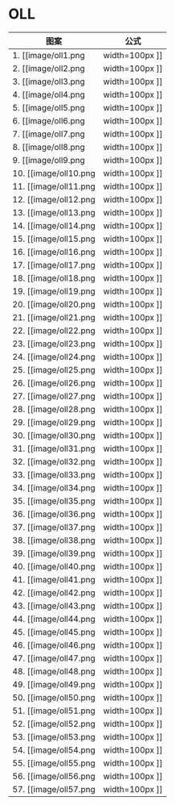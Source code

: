 # OLL

图案 | 公式
-------------------------------------  | ----
1.  [[image/oll1.png  | width=100px ]] | (R U' U') (R2' F R F') U2 (R' F R F')
2.  [[image/oll2.png  | width=100px ]] | (F R U R' U' F') (f R U R' U' f')
3.  [[image/oll3.png  | width=100px ]] | f (R U R' U') f' U' F (R U R' U') F'
4.  [[image/oll4.png  | width=100px ]] | f (R U R' U') y x (R ’ F) (R U R' U') F'
5.  [[image/oll5.png  | width=100px ]] | (r' U2) (R U R' U) r
6.  [[image/oll6.png  | width=100px ]] | (r U' U') (R' U' R U' r')
7.  [[image/oll7.png  | width=100px ]] | r U R' U R U' U' r'
8.  [[image/oll8.png  | width=100px ]] | r' U' R U' R' U2 r
9.  [[image/oll9.png  | width=100px ]] | (R' U' R) y' x' (R U') (R' F) (R U R')
10. [[image/oll10.png | width=100px ]] | (R U R' U) (R' F R F') (R U' U' R')
11. [[image/oll11.png | width=100px ]] | r' (R2 U R' U) (R U' U' R' U) (r R')
12. [[image/oll12.png | width=100px ]] | (r R'2 U' R U') (R' U2 R U' R) r'
13. [[image/oll13.png | width=100px ]] | (r U' r' U') (r U r') (F' U F)
14. [[image/oll14.png | width=100px ]] | R' F R U R' F' R (F U' F')
15. [[image/oll15.png | width=100px ]] | (r' U' r) (R' U' R U) (r' U r)
16. [[image/oll16.png | width=100px ]] | (r U r)' (R U R' U') (r U' r')
17. [[image/oll17.png | width=100px ]] | (R U R' U) (R' F R F' U2) R' F R F'
18. [[image/oll18.png | width=100px ]] | F (R U R' d) (R' U2) (R' F R F')
19. [[image/oll19.png | width=100px ]] | R' U2 F R U R' U' y' R2 U' U' R B
20. [[image/oll20.png | width=100px ]] | r' (R U) (R U R' U' r2) (R2' U) (R U') r'
21. [[image/oll21.png | width=100px ]] | (R U' U') (R' U' R U R' U') (R U' R')
22. [[image/oll22.png | width=100px ]] | R U' U' (R'2 U') (R2 U') R'2 U' U' R
23. [[image/oll23.png | width=100px ]] | (R' U2) (R F U') (R' U' R U F')
24. [[image/oll24.png | width=100px ]] | (r U R' U') (r' F R F')
25. [[image/oll25.png | width=100px ]] | F' (r U R' U') (r' F R)
26. [[image/oll26.png | width=100px ]] | R U' U' R' U' R U' R'
27. [[image/oll27.png | width=100px ]] | R' U2 R U R' U R
28. [[image/oll28.png | width=100px ]] | (r U R' U') (r' R U) (R U' R')
29. [[image/oll29.png | width=100px ]] | x' (U' R U') x (R'2 U) (R U R' U') x' R U' U'
30. [[image/oll30.png | width=100px ]] | (R2 U R' B') (R U') (R2' U) (R B R')
31. [[image/oll31.png | width=100px ]] | (r' F' U F) (L F' L' U' r)
32. [[image/oll32.png | width=100px ]] | (R U) (B' U') (R' U R B R')
33. [[image/oll33.png | width=100px ]] | (R U R' U') (R' F R F')
34. [[image/oll34.png | width=100px ]] | (R' U' R U) y (r U R' U') r' R
35. [[image/oll35.png | width=100px ]] | R U' U' R2' F R F' (R U' U' R')
36. [[image/oll36.png | width=100px ]] | R' U' R U' R' U R U l U' R' U
37. [[image/oll37.png | width=100px ]] | F (R U' R' U' R U) (R' F')
38. [[image/oll38.png | width=100px ]] | (R U R' U) (R U' R' U') (R' F R F')
39. [[image/oll39.png | width=100px ]] | (r U' r' U' r) y (R U R' f')
40. [[image/oll40.png | width=100px ]] | (R' F R U R' U') (F' U R)
41. [[image/oll41.png | width=100px ]] | R U' R' U2 R U y R U' R' U' F'
42. [[image/oll42.png | width=100px ]] | (r' R2) y (R U R' U') (R' U R') r
43. [[image/oll43.png | width=100px ]] | (B' U') (R' U R B)
44. [[image/oll44.png | width=100px ]] | f (R U R' U') f'
45. [[image/oll45.png | width=100px ]] | F (R U R' U') F'
46. [[image/oll46.png | width=100px ]] | (R' U') R' F R F' (U R)
47. [[image/oll47.png | width=100px ]] | B' (R' U' R U)2 B
48. [[image/oll48.png | width=100px ]] | F (R U R' U')2 F'
49. [[image/oll49.png | width=100px ]] | R B' (R2 F) (R2 B) R2 F' R
50. [[image/oll50.png | width=100px ]] | L' B (L2 F') (L2 B') L2 F L'
51. [[image/oll51.png | width=100px ]] | f (R U R' U')2 f'
52. [[image/oll52.png | width=100px ]] | R' U' R U' R' d R' U l U
53. [[image/oll53.png | width=100px ]] | (r' U2) (R U R' U') (R U R' U) r
54. [[image/oll54.png | width=100px ]] | (r U' U') (R' U' R U R' U') (R U' r')
55. [[image/oll55.png | width=100px ]] | (R U' U') (R'2 U') R U' R' U2 (F R F')
56. [[image/oll56.png | width=100px ]] | F (R U R' U') (R F') (r U R' U') r' <br> (r' U' r U') (R' U R U' R' U) (R r' U r) <br> (r U r') (U R U' R')2 (r U' r')
57. [[image/oll57.png | width=100px ]] | (R U R' U' r) (R' U) (R U' r')
